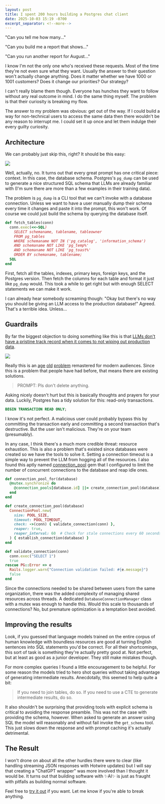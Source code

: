 ```yaml
---
layout: post
title: I spent 200 hours building a Postgres chat client
date: 2025-10-03 15:19 -0700
excerpt_separator: <!--more-->
---
```


"Can you tell me how many..."

"Can you build me a report that shows..."

"Can you run another report for August..."

I know I'm not the only one who's received these requests. Most of the time they're not even sure what they want. Usually the answer to their question won't actually change anything. Does it matter whether we have 1000 or 1001 customers? Does it change our priorities? Our strategy?

<!--more-->

I can't really blame them though. Everyone has hunches they want to follow without any real outcome in mind. I do the same thing myself. The problem is that their curiosity is breaking my flow.

The answer to my problem was obvious: get out of the way. If I could build a way for non-technical users to access the same data then there wouldn't be any reason to interrupt me. I could set it up once and let them indulge their every guilty curiosity.

## Architecture

We can probably just skip this, right? It should be this easy:

<img src="{{ site.url }}/assets/images/so_easy.png" class="image"  style="max-height: 700px;">

Well, actually, no. It turns out that every great prompt has one critical piece: context. In this case, the database schema. Postgres's `pg_dump` can be used to generate a nice structured SQL schema that LLMs are already familiar with (I'm sure there are more than a few examples in their training data).

The problem is `pg_dump` is a CLI tool that we can't invoke with a database connection. Unless we want to have a user manually dump their schema every time it changes and paste it into the prompt, this won't work. Of course we could just build the schema by querying the database itself.

```ruby
def fetch_tables(conn)
  conn.exec(<<~SQL)
    SELECT schemaname, tablename, tableowner
    FROM pg_tables
    WHERE schemaname NOT IN ('pg_catalog', 'information_schema')
    AND schemaname NOT LIKE 'pg_temp%'
    AND schemaname NOT LIKE 'pg_toast%'
    ORDER BY schemaname, tablename;
  SQL
end
```

First, fetch all the tables, indexes, primary keys, foreign keys, and the Postgres version. Then fetch the columns for each table and format it just like `pg_dump` would. This took a while to get right but with enough SELECT statements we can make it work.

I can already hear somebody screaming though: "Okay but there's no way you should be giving an LLM access to the production database!" Agreed. That's a terrible idea. Unless...

## Guardrails

By far the biggest objection to doing something like this is that <a href="https://x.com/jasonlk/status/1946065483653910889">LLMs don't have a pristine track record when it comes to not wiping out production data</a>.

<img src="{{ site.url }}/assets/images/deleting_prod.png" class="image"  style="max-height: 700px;">

Really this is an [age](https://www.reddit.com/r/cscareerquestions/comments/6ez8ag/accidentally_destroyed_production_database_on/) [old](https://www.reddit.com/r/SQL/comments/dq40a3/help_deleted_a_table_in_production_seriously/) [problem](https://www.reddit.com/r/programming/comments/64idzl/digitalocean_accidentally_deleted_production/) remastered for modern audiences. Since this is a problem that people have had before, that means there are existing solutions.

> PROMPT: Pls don't delete anything.

Asking nicely doesn't hurt but this is basically thoughts and prayers for your data. Luckily, Postgres has a tidy solution for this: read-only transactions.

```sql
BEGIN TRANSACTION READ ONLY;
```

I know it's not perfect. A malicious user could probably bypass this by committing the transaction early and committing a second transaction that's destructive. But the user isn't malicious. They're on your team (presumably).

In any case, I think there's a much more credible threat: resource exhaustion. This is also a problem that's existed since databases were created so we have the tools to solve it. Setting a connection timeout is a simple way to prevent the LLM from hogging all of the resources. I also found this aptly named [connection_pool](https://github.com/mperham/connection_pool) gem that I configured to limit the number of concurrent connections to the database and reap idle ones.


```ruby
def connection_pool_for(database)
  @mutex.synchronize do
    @connection_pools[database.id] ||= create_connection_pool(database)
  end
end

def create_connection_pool(database)
  ConnectionPool.new(
    size: POOL_SIZE,
    timeout: POOL_TIMEOUT,
    check: ->(conn) { validate_connection(conn) },
    reaper: true,
    reaper_interval: 60  # Check for stale connections every 60 seconds
  ) { establish_connection(database) }
end

def validate_connection(conn)
  conn.exec("SELECT 1")
  true
rescue PG::Error => e
  Rails.logger.warn("Connection validation failed: #{e.message}")
  false
end
```

Since the connections needed to be shared between users from the same organization, there was the added complexity of managing shared resources across threads. A dedicated `DatabaseConnectionManager` class with a mutex was enough to handle this. Would this scale to thousands of connections? No, but premature optimization is a temptation best avoided.

## Improving the results

Look, if you guessed that language models trained on the entire corpus of human knowledge with boundless resources are good at turning English sentences into SQL statements you'd be correct. For all their shortcomings, this sort of task is something they're actually pretty good at. Not perfect, but at least as good as a junior developer. They still make mistakes though.

For more complex queries I found a little encouragement to be helpful. For some reason the models tried to hero shot queries without taking advantage of generating intermediate results. Anecdotally, this seemed to help quite a bit:

> If you need to join tables, do so. If you need to use a CTE to generate intermediate results, do so.

It also shouldn't be surprising that providing tools with explicit schema is critical to avoiding the response preamble. This was not the case with providing the schema, however. When asked to generate an answer using SQL the model will reasonably and without fail invoke the `get_schema` tool. This just slows down the response and with prompt caching it's actually detrimental.

## The Result

I won't drone on about all the other hurdles there were to clear (like handling streaming JSON responses with Hotwire updates) but I will say that creating a "ChatGPT wrapper" was more involved than I thought it would be. It turns out that building software with ✨AI✨ is just as fraught with pitfalls as building normal software.

Feel free to [try it out](https://mahoganychat.com) if you want. Let me know if you're able to break anything.
